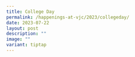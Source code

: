 ```yaml
---
title: College Day
permalink: /happenings-at-vjc/2023/collegeday/
date: 2023-07-22
layout: post
description: ""
image: ""
variant: tiptap
---
```

